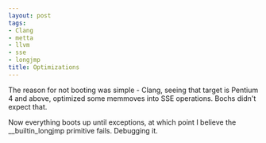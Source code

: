 ```yaml
--- 
layout: post
tags: 
- Clang
- metta
- llvm
- sse
- longjmp
title: Optimizations
---
```

The reason for not booting was simple - Clang, seeing that target is Pentium 4 and above, optimized some memmoves into SSE operations. Bochs didn't expect that.

Now everything boots up until exceptions, at which point I believe the \__builtin_longjmp primitive fails. Debugging it.
